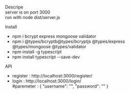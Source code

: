 Descripe  
server is on port 3000  
run with node dist/server.js  

Install  
- npm i bcrypt express mongoose validator  
- npm i @types/bcryptb@types/bcryptjs @types/express @types/mongoose @types/validator  
- npm install -g typescript  
- npm install typescript --save-dev  
  
API  
- register : http://localhost:3000/register/  
- login : http://localhost:3000/login/  
#paremeter : { "username": "",  "password": "" }  
